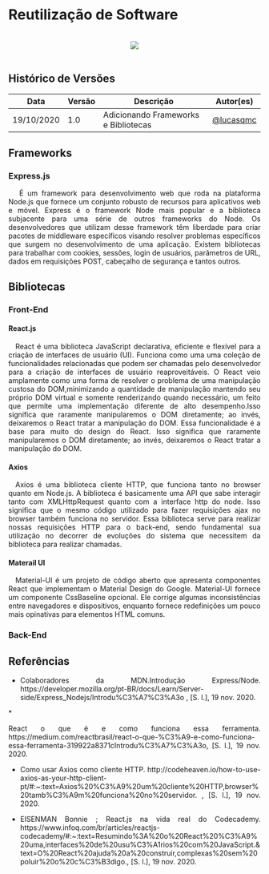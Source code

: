 # Reutilização de Software
<br>
<div style="display: flex; justify-content: center; align-items:center;">
    <img src="https://unbarqdsw.github.io/2020.1_G11_SYA/assets/gofs/pattern.png">
</div>
<br>

## **Histórico de Versões**
Data | Versão | Descrição | Autor(es) 
---- | ----------- | ------ | ---------
19/10/2020 | 1.0 | Adicionando Frameworks e Bibliotecas | [@lucasqmc](http://github.com/lucasqmc) 

## **Frameworks**

### **Express.js**
<p align="justify">&emsp; É um framework para desenvolvimento web que roda na plataforma Node.js que fornece um conjunto robusto de recursos para aplicativos web e móvel. Express é o framework Node mais popular e a biblioteca subjacente para uma série de outros frameworks do Node. Os desenvolvedores que utilizam desse framework têm liberdade para criar pacotes de middleware específicos visando resolver problemas específicos que surgem no desenvolvimento de uma aplicação. Existem bibliotecas para trabalhar com cookies, sessões, login de usuários, parâmetros de URL, dados em requisições POST, cabeçalho de segurança e tantos outros. </p>

## **Bibliotecas**
### **Front-End**

#### **React.js**
<p align="justify">&emsp;React é uma biblioteca JavaScript declarativa, eficiente e flexível para a criação de interfaces de usuário (UI). Funciona como uma uma coleção de funcionalidades relacionadas que podem ser chamadas pelo desenvolvedor para a criação de interfaces de usuário reaproveitáveis. O React veio amplamente como uma forma de resolver o problema de uma manipulação custosa do DOM,minimizando a quantidade de manipulação mantendo seu próprio DOM virtual e somente renderizando quando necessário, um feito que permite uma implementação diferente de alto desempenho.Isso significa que raramente manipularemos o DOM diretamente; ao invés, deixaremos o React tratar a manipulação do DOM. Essa funcionalidade é a base para muito do design do React. Isso significa que raramente manipularemos o DOM diretamente; ao invés, deixaremos o React tratar a manipulação do DOM. </p>

#### **Axios**
<p align="justify">&emsp;Axios é uma biblioteca cliente HTTP, que funciona tanto no browser quanto em Node.js. A biblioteca é basicamente uma API que sabe interagir tanto com XMLHttpRequest quanto com a interface http do node. Isso significa que o mesmo código utilizado para fazer requisições ajax no browser também funciona no servidor. Essa biblioteca serve para realizar nossas requisições HTTP para o back-end, sendo fundamental sua utilização no decorrer de evoluções do sistema que necessitem da biblioteca para realizar chamadas. </p>

#### **Materail UI**
<p align="justify">&emsp;Material-UI é um projeto de código aberto que apresenta componentes React que implementam o Material Design do Google. Material-UI fornece um componente CssBaseline opcional. Ele corrige algumas inconsistências entre navegadores e dispositivos, enquanto fornece redefinições um pouco mais opinativas para elementos HTML comuns. </p>


### **Back-End**

## Referências
 * <p align="justify"> Colaboradores da MDN.Introdução Express/Node. https://developer.mozilla.org/pt-BR/docs/Learn/Server-side/Express_Nodejs/Introdu%C3%A7%C3%A3o   , [S. l.],  19 nov. 2020.
</p>
 * <p align="justify"> React o que é e como funciona essa ferramenta. https://medium.com/reactbrasil/react-o-que-%C3%A9-e-como-funciona-essa-ferramenta-319922a8371cIntrodu%C3%A7%C3%A3o, [S. l.],  19 nov. 2020.
</p>

 * <p align="justify">Como usar Axios como cliente HTTP. http://codeheaven.io/how-to-use-axios-as-your-http-client-pt/#:~:text=Axios%20%C3%A9%20um%20cliente%20HTTP,browser%20tamb%C3%A9m%20funciona%20no%20servidor. , [S. l.],  19 nov. 2020.
</p>

 * <p align="justify"> EISENMAN Bonnie ; React.js na vida real do Codecademy. https://www.infoq.com/br/articles/reactjs-codecademy/#:~:text=Resumindo%3A%20o%20React%20%C3%A9%20uma,interfaces%20de%20usu%C3%A1rios%20com%20JavaScript.&text=O%20React%20ajuda%20a%20construir,complexas%20sem%20poluir%20o%20c%C3%B3digo., [S. l.],  19 nov. 2020.
</p>







